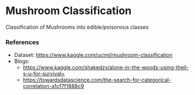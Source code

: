 # Mushroom Classification

Classification of Mushrooms into edible/poisonous classes

### References
* Dataset: https://www.kaggle.com/uciml/mushroom-classification
* Blogs: 
    * https://www.kaggle.com/shakedzy/alone-in-the-woods-using-theil-s-u-for-survival=
    * https://towardsdatascience.com/the-search-for-categorical-correlation-a1cf7f1888c9

            
            

            
